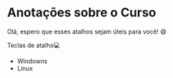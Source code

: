 # Anotações sobre o Curso

Olá, espero que esses atalhos sejam úteis para você! :smile:

Teclas de atalho:computer:

- Windowns
- Linux
